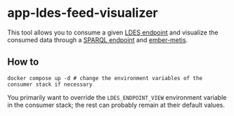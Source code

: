 # app-ldes-feed-visualizer

This tool allows you to consume a given [LDES endpoint](https://interoperable-europe.ec.europa.eu/collection/semic-support-centre/linked-data-event-streams-ldes) and visualize the consumed data through a [SPARQL endpoint](https://en.wikipedia.org/wiki/SPARQL) and [ember-metis](https://github.com/redpencilio/ember-metis).

## How to

```
docker compose up -d # change the environment variables of the consumer stack if necessary
```

You primarily want to override the `LDES_ENDPOINT_VIEW` environment variable in the consumer stack; the rest can probably remain at their default values.

